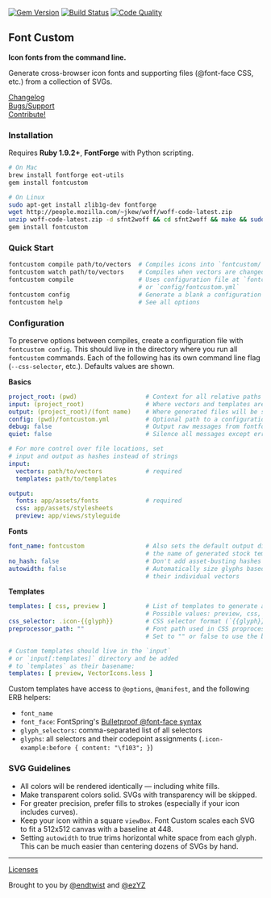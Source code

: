 [![Gem Version](https://badge.fury.io/rb/fontcustom.png)](http://badge.fury.io/rb/fontcustom)
[![Build Status](https://api.travis-ci.org/FontCustom/fontcustom.png)](https://travis-ci.org/FontCustom/fontcustom)
[![Code Quality](https://codeclimate.com/github/FontCustom/fontcustom.png)](https://codeclimate.com/github/FontCustom/fontcustom)

## Font Custom

**Icon fonts from the command line.**

Generate cross-browser icon fonts and supporting files (@font-face CSS, etc.) from a collection of SVGs.

[Changelog](https://github.com/FontCustom/fontcustom/blob/master/CHANGELOG.md)<br>
[Bugs/Support](https://github.com/FontCustom/fontcustom/issues)<br>
[Contribute!](https://github.com/FontCustom/fontcustom/blob/master/CONTRIBUTING.md)

### Installation

Requires **Ruby 1.9.2+**, **FontForge** with Python scripting.

```sh
# On Mac
brew install fontforge eot-utils
gem install fontcustom

# On Linux
sudo apt-get install zlib1g-dev fontforge
wget http://people.mozilla.com/~jkew/woff/woff-code-latest.zip
unzip woff-code-latest.zip -d sfnt2woff && cd sfnt2woff && make && sudo mv sfnt2woff /usr/local/bin/
gem install fontcustom
```

### Quick Start

```sh
fontcustom compile path/to/vectors  # Compiles icons into `fontcustom/`
fontcustom watch path/to/vectors    # Compiles when vectors are changed/added/removed
fontcustom compile                  # Uses configuration file at `fontcustom.yml`
                                    # or `config/fontcustom.yml`
fontcustom config                   # Generate a blank a configuration file
fontcustom help                     # See all options
```

### Configuration

To preserve options between compiles, create a configuration file with
`fontcustom config`. This should live in the directory where you run
all `fontcustom` commands. Each of the following has its own command 
line flag (`--css-selector`, etc.). Defaults values are shown.

**Basics**

```yml
project_root: (pwd)                   # Context for all relative paths
input: (project_root)                 # Where vectors and templates are located
output: (project_root)/(font name)    # Where generated files will be saved
config: (pwd)/fontcustom.yml          # Optional path to a configuration file
debug: false                          # Output raw messages from fontforge
quiet: false                          # Silence all messages except errors

# For more control over file locations, set
# input and output as hashes instead of strings
input:
  vectors: path/to/vectors            # required
  templates: path/to/templates

output:
  fonts: app/assets/fonts             # required
  css: app/assets/stylesheets
  preview: app/views/styleguide
```

**Fonts**

```yml
font_name: fontcustom                 # Also sets the default output directory and
                                      # the name of generated stock templates
no_hash: false                        # Don't add asset-busting hashes to font files
autowidth: false                      # Automatically size glyphs based on the width of
                                      # their individual vectors
```

**Templates**

```yml
templates: [ css, preview ]           # List of templates to generate alongside fonts
                                      # Possible values: preview, css, scss, scss-rails
css_selector: .icon-{{glyph}}         # CSS selector format (`{{glyph}}` is replaced)
preprocessor_path: ""                 # Font path used in CSS proprocessor templates
                                      # Set to "" or false to use the bare font name

# Custom templates should live in the `input` 
# or `input[:templates]` directory and be added
# to `templates` as their basename:
templates: [ preview, VectorIcons.less ]
```

Custom templates have access to `@options`, `@manifest`, and the following ERB helpers:

* `font_name` 
* `font_face`: FontSpring's [Bulletproof @font-face syntax](http://www.fontspring.com/blog/further-hardening-of-the-bulletproof-syntax)
* `glyph_selectors`: comma-separated list of all selectors
* `glyphs`: all selectors and their codepoint assignments (`.icon-example:before { content: "\f103"; }`)

### SVG Guidelines

* All colors will be rendered identically — including white fills.
* Make transparent colors solid. SVGs with transparency will be skipped.
* For greater precision, prefer fills to strokes (especially if your icon includes curves).
* Keep your icon within a square `viewBox`. Font Custom scales each SVG to fit
  a 512x512 canvas with a baseline at 448.
* Setting `autowidth` to true trims horizontal white space from each glyph. This can be much easier
  than centering dozens of SVGs by hand.

---

[Licenses](https://github.com/FontCustom/fontcustom/blob/master/LICENSES.txt)

Brought to you by [@endtwist](https://github.com/endtwist) and [@ezYZ](https://github.com/ezYZ)
